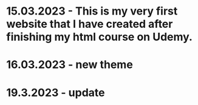 # 15.03.2023 - This is my very first website that I have created after finishing my html course on Udemy.
# 16.03.2023 - new theme
# 19.3.2023 - update
